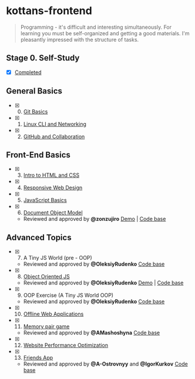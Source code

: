 # kottans-frontend

> Programming - it's difficult and interesting simultaneously. For learning you must be self-organized and getting a good materials. I'm pleasantly impressed with the structure of tasks.

## Stage 0. Self-Study

 - [x] [Completed](task_self_study/self_study.md)

## General Basics

 - [x] 0. [Git Basics](task_git_and_github/git_and_github.md)
 - [x] 1. [Linux CLI and Networking](task_linux_cli/linux_cli.md)
 - [x] 2. [GitHub and Collaboration](task_git_collaboration/git_collaboration.md)

## Front-End Basics

 - [x] 3. [Intro to HTML and CSS](task_html_css_intro/html_css.md) 
 - [x] 4. [Responsive Web Design](task_responsive_web_design/responsive.md)
 - [x] 5. [JavaScript Basics](task_js_basics/js_basics.md)
 - [x] 6. [Document Object Model](task_js_dom/js_dom.md)
    - Reviewed and approved by **@zonzujiro**
    [Demo](https://o-msh.github.io/kottans-frontend/practice/js-dom/) | [Code base](https://github.com/o-msh/kottans-frontend/tree/master/practice/js-dom)

## Advanced Topics

  - [x] 7. A Tiny JS World (pre - OOP)
    - Reviewed and approved by **@OleksiyRudenko**
    [Code base](https://github.com/o-msh/kottans-frontend/tree/master/practice/tiny-js-world-pre-oop/)
  - [x] 8. [Object Oriented JS](task_js_oop/js-oop.md)
    - Reviewed and approved by **@OleksiyRudenko**
    [Demo](https://o-msh.github.io/kottans-frontend/practice/frogger-game/) | [Code base](https://github.com/o-msh/kottans-frontend/tree/master/practice/frogger-game)
  - [x] 9. OOP Exercise (A Tiny JS World OOP)
    - Reviewed and approved by **@OleksiyRudenko**
    [Code base](https://github.com/o-msh/kottans-frontend/tree/master/practice/tiny-js-world-oop/)
  - [x] 10. [Offline Web Applications](task_offline_web_app/offline_web.md)
  - [x] 11. [Memory pair game](https://o-msh.github.io/kottans-frontend/practice/memory-pair-game/)
    - Reviewed and approved by **@AMashoshyna**
    [Code base](https://github.com/o-msh/kottans-frontend/tree/master/practice/memory-pair-game)
  - [x] 12. [Website Performance Optimization](task_website_performance/website_performance.md)
  - [x] 13. [Friends App](http://o-msh.github.io/kottans-frontend/practice/friends-app/)
    - Reviewed and approved by **@A-Ostrovnyy** and **@IgorKurkov**
    [Code base](https://github.com/o-msh/kottans-frontend/tree/master/practice/friends-app)
